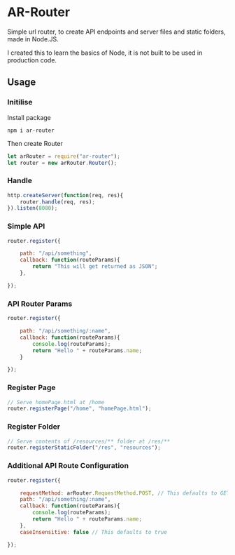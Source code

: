 # AR-Router

Simple url router, to create API endpoints and server files and static folders, made in Node.JS.

I created this to learn the basics of Node, it is not built to be used in production code.

## Usage

### Initilise

Install package

```
npm i ar-router
```

Then create Router

```javascript
let arRouter = require("ar-router");
let router = new arRouter.Router();
``` 

### Handle

```javascript
http.createServer(function(req, res){
	router.handle(req, res);
}).listen(8080);
```

### Simple API 

```javascript
router.register({

	path: "/api/something",
	callback: function(routeParams){
		return "This will get returned as JSON";
	},

});
```

### API Router Params

```javascript
router.register({

	path: "/api/something/:name",
	callback: function(routeParams){
		console.log(routeParams);
		return "Hello " + routeParams.name;
	}

});
```

### Register Page

```javascript
// Serve homePage.html at /home
router.registerPage("/home", "homePage.html");
```

### Register Folder

```javascript
// Serve contents of /resources/** folder at /res/**
router.registerStaticFolder("/res", "resources");
```

### Additional API Route Configuration

```javascript
router.register({

	requestMethod: arRouter.RequestMethod.POST, // This defaults to GET (can also use "GET")
	path: "/api/something/:name",
	callback: function(routeParams){
		console.log(routeParams);
		return "Hello " + routeParams.name;
	},
	caseInsensitive: false // This defaults to true

});
```
